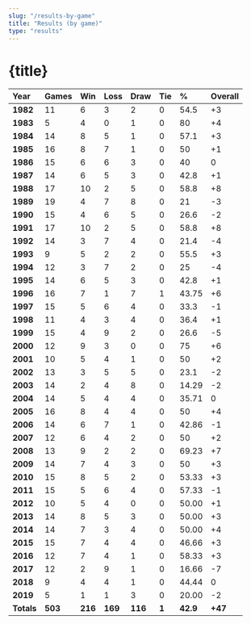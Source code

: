 ```yaml
---
slug: "/results-by-game"
title: "Results (by game)"
type: "results"
---
```


# {title}

| Year | Games | Win | Loss | Draw | Tie | % | Overall |
|:--- | :--- | :--- | :--- | :--- | :--- | :--- | :--- |
| **1982** | 11 | 6 | 3 | 2 | 0 | 54.5 | +3 |
| **1983** | 5 | 4 | 0 | 1 | 0 | 80 | +4 |
| **1984** | 14 | 8 | 5 | 1 | 0 | 57.1 | +3 |
| **1985** | 16 | 8 | 7 | 1 | 0 | 50 | +1 |
| **1986** | 15 | 6 | 6 | 3 | 0 | 40 | 0 |
| **1987** | 14 | 6 | 5 | 3 | 0 | 42.8 | +1 |
| **1988** | 17 | 10 | 2 | 5 | 0 | 58.8 | +8 |
| **1989** | 19 | 4 | 7 | 8 | 0 | 21 | -3 |
| **1990** | 15 | 4 | 6 | 5 | 0 | 26.6 | -2 |
| **1991** | 17 | 10 | 2 | 5 | 0 | 58.8 | +8 |
| **1992** | 14 | 3 | 7 | 4 | 0 | 21.4 | -4 |
| **1993** | 9 | 5 | 2 | 2 | 0 | 55.5 | +3 |
| **1994** | 12 | 3 | 7 | 2 | 0 | 25 | -4 |
| **1995** | 14 | 6 | 5 | 3 | 0 | 42.8 | +1 |
| **1996** | 16 | 7 | 1 | 7 | 1 | 43.75 | +6 |
| **1997** | 15 | 5 | 6 | 4 | 0 | 33.3 | -1 |
| **1998** | 11 | 4 | 3 | 4 | 0 | 36.4 | +1 |
| **1999** | 15 | 4 | 9 | 2 | 0 | 26.6 | -5 |
| **2000** | 12 | 9 | 3 | 0 | 0 | 75 | +6 |
| **2001** | 10 | 5 | 4 | 1 | 0 | 50 | +2 |
| **2002** | 13 | 3 | 5 | 5 | 0 | 23.1 | -2 |
| **2003** | 14 | 2 | 4 | 8 | 0 | 14.29 | -2 |
| **2004** | 14 | 5 | 4 | 4 | 0 | 35.71 | 0 |
| **2005** | 16 | 8 | 4 | 4 | 0 | 50 | +4 |
| **2006** | 14 | 6 | 7 | 1 | 0 | 42.86 | -1 |
| **2007** | 12 | 6 | 4 | 2 | 0 | 50 | +2 |
| **2008** | 13 | 9 | 2 | 2 | 0 | 69.23 | +7 |
| **2009** | 14 | 7 | 4 | 3 | 0 | 50 | +3 |
| **2010** | 15 | 8 | 5 | 2 | 0 | 53.33 | +3 |
| **2011** | 15 | 5 | 6 | 4 | 0 | 57.33 | -1 |
| **2012** | 10 | 5 | 4 | 0 | 0 | 50.00 | +1 |
| **2013** | 14 | 8 | 5 | 3 | 0 | 50.00 | +3 |
| **2014** | 14 | 7 | 3 | 4 | 0 | 50.00 | +4 |
| **2015** | 15 | 7 | 4 | 4 | 0 | 46.66 | +3 |
| **2016** | 12 | 7 | 4 | 1 | 0 | 58.33 | +3 |
| **2017** | 12 | 2 | 9 | 1 | 0 | 16.66 | -7 |
| **2018** | 9 | 4 | 4 | 1 | 0 | 44.44 | 0 |
| **2019** | 5 | 1 | 1 | 3 | 0 | 20.00 | -2 |
| **Totals** | **503** | **216** | **169** | **116** | **1** | **42.9** | **+47** |